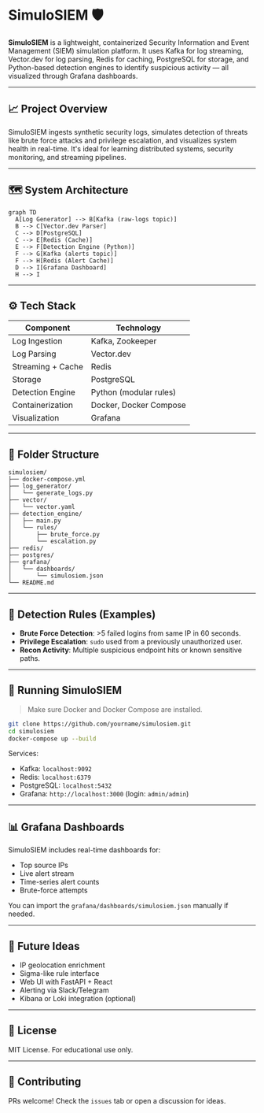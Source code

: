 
# SimuloSIEM 🛡️

**SimuloSIEM** is a lightweight, containerized Security Information and Event Management (SIEM) simulation platform. It uses Kafka for log streaming, Vector.dev for log parsing, Redis for caching, PostgreSQL for storage, and Python-based detection engines to identify suspicious activity — all visualized through Grafana dashboards.

---

## 📈 Project Overview

SimuloSIEM ingests synthetic security logs, simulates detection of threats like brute force attacks and privilege escalation, and visualizes system health in real-time. It's ideal for learning distributed systems, security monitoring, and streaming pipelines.

---

## 🗺️ System Architecture

```mermaid
graph TD
  A[Log Generator] --> B[Kafka (raw-logs topic)]
  B --> C[Vector.dev Parser]
  C --> D[PostgreSQL]
  C --> E[Redis (Cache)]
  E --> F[Detection Engine (Python)]
  F --> G[Kafka (alerts topic)]
  F --> H[Redis (Alert Cache)]
  D --> I[Grafana Dashboard]
  H --> I
```

---

## ⚙️ Tech Stack

| Component         | Technology           |
|------------------|----------------------|
| Log Ingestion     | Kafka, Zookeeper     |
| Log Parsing       | Vector.dev           |
| Streaming + Cache | Redis                |
| Storage           | PostgreSQL           |
| Detection Engine  | Python (modular rules)|
| Containerization  | Docker, Docker Compose |
| Visualization     | Grafana              |

---

## 📂 Folder Structure

```
simulosiem/
├── docker-compose.yml
├── log_generator/
│   └── generate_logs.py
├── vector/
│   └── vector.yaml
├── detection_engine/
│   ├── main.py
│   └── rules/
│       ├── brute_force.py
│       └── escalation.py
├── redis/
├── postgres/
├── grafana/
│   └── dashboards/
│       └── simulosiem.json
└── README.md
```

---

## 🚨 Detection Rules (Examples)

- **Brute Force Detection**: >5 failed logins from same IP in 60 seconds.
- **Privilege Escalation**: `sudo` used from a previously unauthorized user.
- **Recon Activity**: Multiple suspicious endpoint hits or known sensitive paths.

---

## 🐳 Running SimuloSIEM

> Make sure Docker and Docker Compose are installed.

```bash
git clone https://github.com/yourname/simulosiem.git
cd simulosiem
docker-compose up --build
```

Services:
- Kafka: `localhost:9092`
- Redis: `localhost:6379`
- PostgreSQL: `localhost:5432`
- Grafana: `http://localhost:3000` (login: `admin/admin`)

---

## 📊 Grafana Dashboards

SimuloSIEM includes real-time dashboards for:
- Top source IPs
- Live alert stream
- Time-series alert counts
- Brute-force attempts

You can import the `grafana/dashboards/simulosiem.json` manually if needed.

---

## 🧠 Future Ideas

- IP geolocation enrichment
- Sigma-like rule interface
- Web UI with FastAPI + React
- Alerting via Slack/Telegram
- Kibana or Loki integration (optional)

---

## 📜 License

MIT License. For educational use only.

---

## 🤝 Contributing
PRs welcome! Check the `issues` tab or open a discussion for ideas.

